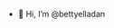 - 👋 Hi, I’m @bettyelladan


<!---
bettyelladan/bettyelladan is a ✨ special ✨ repository because its `README.md` (this file) appears on your GitHub profile.
You can click the Preview link to take a look at your changes.
--->

